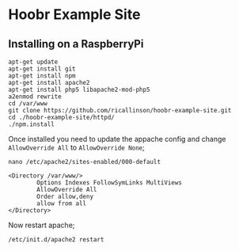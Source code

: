 # Hoobr Example Site

## Installing on a RaspberryPi

    apt-get update
    apt-get install git
    apt-get install npm
    apt-get install apache2
    apt-get install php5 libapache2-mod-php5
    a2enmod rewrite
    cd /var/www
    git clone https://github.com/ricallinson/hoobr-example-site.git
    cd ./hoobr-example-site/httpd/
    ./npm.install

Once installed you need to update the appache config and change `AllowOverride All` to `AllowOverride None`;

    nano /etc/apache2/sites-enabled/000-default

    <Directory /var/www/>
            Options Indexes FollowSymLinks MultiViews
            AllowOverride All
            Order allow,deny
            allow from all
    </Directory>

Now restart apache;

    /etc/init.d/apache2 restart
